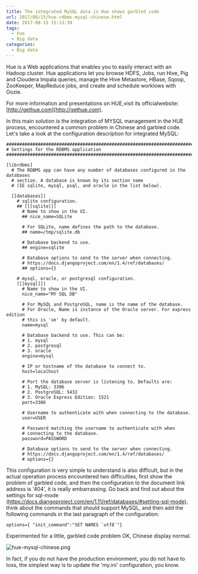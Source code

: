 ```yaml
---
title: The integrated MySQL data in Hue shows garbled code
url: 2017/08/15/hue-rdbms-mysql-chinese.html
date: 2017-08-15 15:13:39
tags:
  - hue
  - Big data
categories:
  - Big data
---
```


Hue is a Web applications that enables you to easily interact with an Hadoop cluster. Hue applications let you browse HDFS, Jobs, run Hive, Pig and Cloudera Impala queries, manage the Hive Metastore, HBase, Sqoop, ZooKeeper, MapReduce jobs, and create and schedule worklows with Oozie. 

For more information and presentations on HUE,visit its officialwebsite: [http://gethue.com](http://gethue.com).

<!--more-->

In this main solution is the integration of MYSQL management in the HUE process, encountered a common problem in Chinese and garbled code. Let's take a look at the configuration description for integrated MySQL:

```
###########################################################################
# Settings for the RDBMS application
###########################################################################

[librdbms]
  # The RDBMS app can have any number of databases configured in the databases
  # section. A database is known by its section name
  # (IE sqlite, mysql, psql, and oracle in the list below).

  [[databases]]
    # sqlite configuration.
    ## [[[sqlite]]]
      # Name to show in the UI.
      ## nice_name=SQLite

      # For SQLite, name defines the path to the database.
      ## name=/tmp/sqlite.db

      # Database backend to use.
      ## engine=sqlite

      # Database options to send to the server when connecting.
      # https://docs.djangoproject.com/en/1.4/ref/databases/
      ## options={}

    # mysql, oracle, or postgresql configuration.
    [[[mysql]]]
      # Name to show in the UI.
      nice_name="MY SQL DB"

      # For MySQL and PostgreSQL, name is the name of the database.
      # For Oracle, Name is instance of the Oracle server. For express edition
      # this is 'xe' by default.
      name=mysql

      # Database backend to use. This can be:
      # 1. mysql
      # 2. postgresql
      # 3. oracle
      engine=mysql

      # IP or hostname of the database to connect to.
      host=localhost

      # Port the database server is listening to. Defaults are:
      # 1. MySQL: 3306
      # 2. PostgreSQL: 5432
      # 3. Oracle Express Edition: 1521
      port=3306

      # Username to authenticate with when connecting to the database.
      user=USER

      # Password matching the username to authenticate with when
      # connecting to the database.
      password=PASSWORD

      # Database options to send to the server when connecting.
      # https://docs.djangoproject.com/en/1.4/ref/databases/
      # options={}
```

This configuration is very simple to understand is also difficult, but in the actual operation process encountered two difficulties, first show the problem of garbled code, and then the configuration to the document link address is '404', it is really embarrassing. Go back and find out about the settings for sql-mode (https://docs.djangoproject.com/en/1.11/ref/databases/#setting-sql-mode), think about the commands that should support MySQL, and then add the following commands in the last paragraph of the configuration:

```
options={ "init_command":"SET NAMES `utf8`"}
```

Experimented for a little, garbled code problem OK, Chinese display normal. 

![hue-mysql-chinese.png](http://siteimgs.cn-sh2.ufileos.com/2017/08-15-hue-mysql-chinese.png)

In fact, if you do not have the production environment, you do not have to toss, the simplest way is to update the 'my.ini' configuration, you know.

